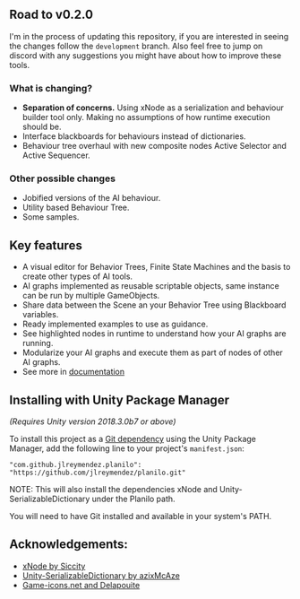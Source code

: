 ## Road to v0.2.0
I'm in the process of updating this repository, if you are interested in seeing the changes follow the `development` branch. Also feel free to jump on discord with any suggestions you might have about how to improve these tools.

### What is changing?
* **Separation of concerns.** Using xNode as a serialization and behaviour builder tool only. Making no assumptions of how runtime execution should be.
* Interface blackboards for behaviours instead of dictionaries.
* Behaviour tree overhaul with new composite nodes Active Selector and Active Sequencer.

### Other possible changes
* Jobified versions of the AI behaviour. 
* Utility based Behaviour Tree.
* Some samples.

## Key features
* A visual editor for Behavior Trees, Finite State Machines and the basis to create other types of AI tools.
* AI graphs implemented as reusable scriptable objects, same instance can be run by multiple GameObjects.
* Share data between the Scene an your Behavior Tree using Blackboard variables.
* Ready implemented examples to use as guidance.
* See highlighted nodes in runtime to understand how your AI graphs are running.
* Modularize your AI graphs and execute them as part of nodes of other AI graphs.
* See more in [documentation](https://github.com/jlreymendez/planilo/wiki)

## Installing with Unity Package Manager
*(Requires Unity version 2018.3.0b7  or above)*

To install this project as a [Git dependency](https://docs.unity3d.com/Manual/upm-git.html) using the Unity Package Manager,
add the following line to your project's `manifest.json`:

```
"com.github.jlreymendez.planilo": "https://github.com/jlreymendez/planilo.git"
```
NOTE: This will also install the dependencies xNode and Unity-SerializableDictionary under the Planilo path.

You will need to have Git installed and available in your system's PATH.

## Acknowledgements:
* [xNode by Siccity](https://github.com/Siccity/xNode)
* [Unity-SerializableDictionary by azixMcAze](https://github.com/azixMcAze/Unity-SerializableDictionary)
* [Game-icons.net and Delapouite](https://game-icons.net/1x1/delapouite/choice.html)

